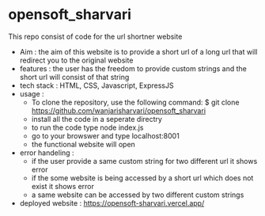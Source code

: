 # opensoft_sharvari
This repo consist of code for the url shortner website
+ Aim :
           the aim of this website is to provide a short url of a long url that will redirect you to the original website
+ features :
           the user has the freedom to provide custom strings and the short url will consist of that string
+ tech stack :
             HTML, CSS, Javascript, ExpressJS
+ usage :
  - To clone the repository, use the following command:
    $ git clone https://github.com/wanjarisharvari/opensoft_sharvari  
  - install all the code in a seperate directry
  - to run the code type node index.js
  - go to your browswer and type localhost:8001
  - the functional website will open
+ error handeling :
  - if the user provide a same custom string for two different url it shows error
  - if the some website is being accessed by a short url which does not exist it shows error
  - a same website can be accessed by two different custom strings
+ deployed website : https://opensoft-sharvari.vercel.app/

